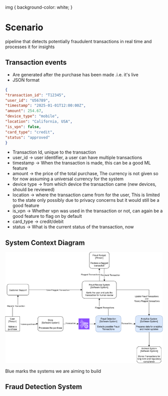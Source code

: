 img {
background-color: white;
}

# Scenario

pipeline that detects potentially fraudulent transactions in real time and processes it for insights

## Transaction events

- Are generated after the purchase has been made .i.e. it's live
- JSON format
```json
{
"transaction_id": "T12345",
"user_id": "U56789",
"timestamp": "2025-01-01T12:00:00Z",
"amount": 254.67,
"device_type": "mobile",
"location": "California, USA",
"is_vpn": false,
"card_type": "credit",
"status": "approved"
}
```
- Transaction Id, unique to the transaction
- user_id -> user identifier, a user can have multiple transactions
- timestamp -> When the transaction is made, this can be a good ML feature
- amount -> the price of the total purchase, The currency is not given so for now assuming a universal currency for the system
- device type -> from which device the transaction came (new devices, should be reviewed)
- location -> where the transaction came from for the user, This is limited to the state only possibly due to privacy concerns but it would still be a good feature
- is_vpn -> Whether vpn was used in the transaction or not, can again be a good feature to flag on by default
- card_type -> credit/debit
- status -> What is the current status of the transaction, now 


## System Context Diagram
![system content diagram](context_diagram.png)

Blue marks the systems we are aiming to build

## Fraud Detection System


